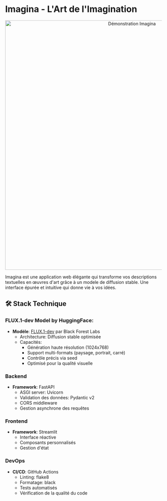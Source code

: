 # Imagina - L'Art de l'Imagination

<div align="center">
  <img src="demo/Imagina.gif" alt="Démonstration Imagina" width="800"/>
</div>

Imagina est une application web élégante qui transforme vos descriptions textuelles en œuvres d'art grâce à un modele de diffusion stable. Une interface épurée et intuitive qui donne vie à vos idées.

## 🛠️ Stack Technique
### FLUX.1-dev Model by HuggingFace:
- **Modèle**: [FLUX.1-dev](https://huggingface.co/black-forest-labs/FLUX.1-dev) par Black Forest Labs
  - Architecture: Diffusion stable optimisée
  - Capacités:
    - Génération haute résolution (1024x768)
    - Support multi-formats (paysage, portrait, carré)
    - Contrôle précis via seed
    - Optimisé pour la qualité visuelle


### Backend
- **Framework**: FastAPI
  - ASGI server: Uvicorn
  - Validation des données: Pydantic v2
  - CORS middleware
  - Gestion asynchrone des requêtes

### Frontend
- **Framework**: Streamlit
  - Interface réactive
  - Composants personnalisés
  - Gestion d'état

### DevOps
- **CI/CD**: GitHub Actions
  - Linting: flake8
  - Formatage: black
  - Tests automatisés
  - Vérification de la qualité du code






